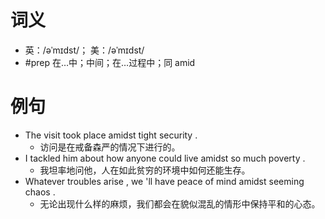 # 词义
- 英：/əˈmɪdst/； 美：/əˈmɪdst/
- #prep 在…中；中间；在…过程中；同 amid
# 例句
- The visit took place amidst tight security .
	- 访问是在戒备森严的情况下进行的。
- I tackled him about how anyone could live amidst so much poverty .
	- 我坦率地问他，人在如此贫穷的环境中如何还能生存。
- Whatever troubles arise , we 'll have peace of mind amidst seeming chaos .
	- 无论出现什么样的麻烦，我们都会在貌似混乱的情形中保持平和的心态。
